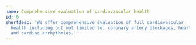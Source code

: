 ```yaml
---
name: Comprehensive evaluation of cardiovascular health
id: 0
shortdesc: 'We offer comprehensive evaluation of full cardiovascular
  health including but not limited to: coronary artery blockages, heart failure,
  and cardiac arrhythmias.'
---
```

